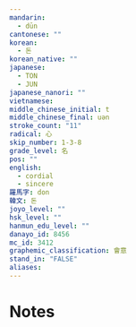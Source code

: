 ```yaml
---
mandarin:
  - dūn
cantonese: ""
korean:
  - 돈
korean_native: ""
japanese:
  - TON
  - JUN
japanese_nanori: ""
vietnamese:
middle_chinese_initial: t
middle_chinese_final: uən
stroke_count: "11"
radical: 心
skip_number: 1-3-8
grade_level: 名
pos: ""
english:
  - cordial
  - sincere
羅馬字: don
韓文: 돈
joyo_level: ""
hsk_level: ""
hanmun_edu_level: ""
danayo_id: 8456
mc_id: 3412
graphemic_classification: 會意
stand_in: "FALSE"
aliases:
---
```


# Notes
